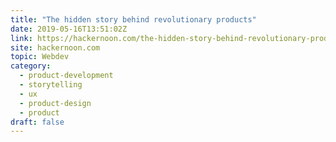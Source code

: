 ```yaml
---
title: "The hidden story behind revolutionary products"
date: 2019-05-16T13:51:02Z
link: https://hackernoon.com/the-hidden-story-behind-revolutionary-products-80932763f119?source=rss----3a8144eabfe3---4&utm_medium=RSS&utm_source=hune
site: hackernoon.com
topic: Webdev
category:
  - product-development
  - storytelling
  - ux
  - product-design
  - product
draft: false
---
```

